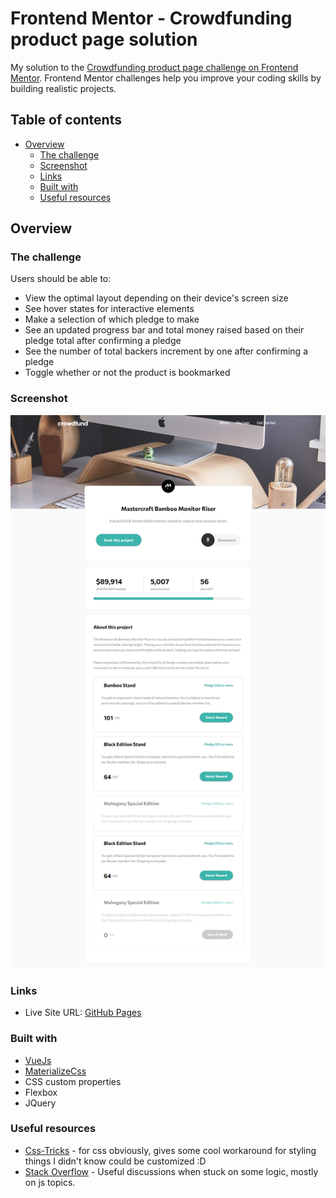 # Frontend Mentor - Crowdfunding product page solution

My solution to the [Crowdfunding product page challenge on Frontend Mentor](https://www.frontendmentor.io/challenges/crowdfunding-product-page-7uvcZe7ZR). Frontend Mentor challenges help you improve your coding skills by building realistic projects. 

## Table of contents

- [Overview](#overview)
  - [The challenge](#the-challenge)
  - [Screenshot](#screenshot)
  - [Links](#links)
  - [Built with](#built-with)
  - [Useful resources](#useful-resources)

## Overview

### The challenge

Users should be able to:

- View the optimal layout depending on their device's screen size
- See hover states for interactive elements
- Make a selection of which pledge to make
- See an updated progress bar and total money raised based on their pledge total after confirming a pledge
- See the number of total backers increment by one after confirming a pledge
- Toggle whether or not the product is bookmarked

### Screenshot

![](./screenshot.png)

### Links

- Live Site URL: [GitHub Pages](https://charlottesaidi.github.io/crowdfunding-product-page/)

### Built with

- [VueJs](https://vuejs.org)
- [MaterializeCss](https://materializecss.com/)
- CSS custom properties
- Flexbox
- JQuery

### Useful resources

- [Css-Tricks](https://css-tricks.com/) - for css obviously, gives some cool workaround for styling things I didn't know could be customized :D  
- [Stack Overflow](https://stackoverflow.com/) - Useful discussions when stuck on some logic, mostly on js topics.
